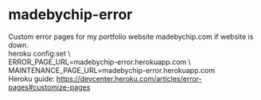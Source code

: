 madebychip-error
================


Custom error pages for my portfolio website madebychip.com if website is down.<br> 
heroku config:set \ <br> 
  ERROR_PAGE_URL=madebychip-error.herokuapp.com \ <br> 
  MAINTENANCE_PAGE_URL=madebychip-error.herokuapp.com <br> 
Heroku guide: https://devcenter.heroku.com/articles/error-pages#customize-pages <br> 
